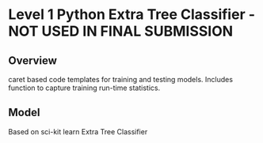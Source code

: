 Level 1 Python Extra Tree Classifier - NOT USED IN FINAL SUBMISSION
==================================================

## Overview
caret based code templates for training and testing models.  Includes function
to capture training run-time statistics.

## Model
Based on sci-kit learn Extra Tree Classifier

